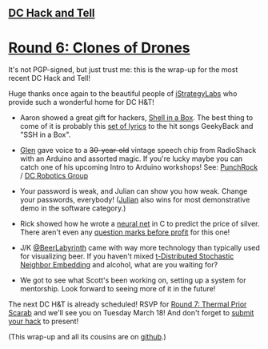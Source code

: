 ## [DC Hack and Tell](http://www.meetup.com/DC-Hack-and-Tell/)

# [Round 6: Clones of Drones](http://www.meetup.com/DC-Hack-and-Tell/events/162719962/)

It's not PGP-signed, but just trust me: this is the wrap-up for the most recent DC Hack and Tell!

Huge thanks once again to the beautiful people of [iStrategyLabs](http://istrategylabs.com/) who provide such a wonderful home for DC H&T!

 * Aaron showed a great gift for hackers, [Shell in a Box](https://code.google.com/p/shellinabox/). The best thing to come of it is probably this [set of lyrics](http://planspace.org/2014/02/13/official-geekyback-and-ssh-in-a-box-lyrics/) to the hit songs GeekyBack and "SSH in a Box".

 * [Glen](http://gmossy.wordpress.com/) gave voice to a <s>30-year-old</s> vintage speech chip from RadioShack with an Arduino and assorted magic. If you're lucky maybe you can catch one of his upcoming Intro to Arduino workshops! See: [PunchRock](http://www.punchrockdc.com/) / [DC Robotics Group](http://www.meetup.com/DC-Robotics-Group/)

 * Your password is weak, and Julian can show you how weak. Change your passwords, everybody! ([Julian](http://juliangindi.com/) also wins for most demonstrative demo in the software category.)

 * Rick showed how he wrote a [neural net](http://en.wikipedia.org/wiki/Artificial_neural_network) in C to predict the price of silver. There aren't even any [question marks before profit](http://knowyourmeme.com/memes/profit) for this one!

 * J/K [@BeerLabyrinth](https://twitter.com/BeerLabyrinth) came with way more technology than typically used for visualizing beer. If you haven't mixed [t-Distributed Stochastic Neighbor Embedding](http://homepage.tudelft.nl/19j49/t-SNE.html) and alcohol, what are you waiting for?

 * We got to see what Scott's been working on, setting up a system for mentorship. Look forward to seeing more of it in the future!

The next DC H&T is already scheduled! RSVP for [Round 7: Thermal Prior Scarab](http://www.meetup.com/DC-Hack-and-Tell/events/165875312/) and we'll see you on Tuesday March 18! And don't forget to [submit your hack](http://bit.ly/hackandtelldc7) to present!

(This wrap-up and all its cousins are on [github](https://github.com/hackandtell/wrapup).)
